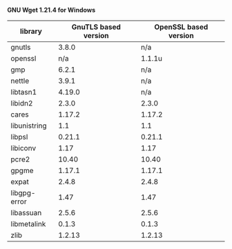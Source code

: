 **GNU Wget 1.21.4 for Windows**

| library       | GnuTLS based version | OpenSSL based version |
|---------------| ---------------------|-----------------------|
| gnutls        | 3.8.0                | n/a                   |
| openssl       | n/a                  | 1.1.1u                |
| gmp           | 6.2.1                | n/a                   |
| nettle        | 3.9.1                | n/a                   |
| libtasn1      | 4.19.0               | n/a                   |
| libidn2       | 2.3.0                | 2.3.0                 |
| cares         | 1.17.2               | 1.17.2                |
| libunistring  | 1.1                  | 1.1                   |
| libpsl        | 0.21.1               | 0.21.1                |
| libiconv      | 1.17                 | 1.17                  |
| pcre2         | 10.40                | 10.40                 |
| gpgme         | 1.17.1               | 1.17.1                |
| expat         | 2.4.8                | 2.4.8                 |
| libgpg-error  | 1.47                 | 1.47                  |
| libassuan     | 2.5.6                | 2.5.6                 |
| libmetalink   | 0.1.3                | 0.1.3                 |
| zlib          | 1.2.13               | 1.2.13                |
